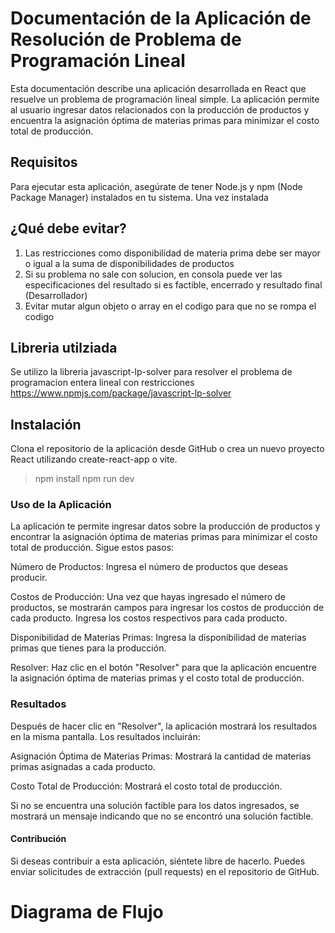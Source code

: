 # Documentación de la Aplicación de Resolución de Problema de Programación Lineal
Esta documentación describe una aplicación desarrollada en React que resuelve un problema de programación lineal simple. La aplicación permite al usuario ingresar datos relacionados con la producción de productos y encuentra la asignación óptima de materias primas para minimizar el costo total de producción.

## Requisitos
Para ejecutar esta aplicación, asegúrate de tener Node.js y npm (Node Package Manager) instalados en tu sistema.
Una vez instalada

## ¿Qué debe evitar?
1. Las restricciones como disponibilidad de materia prima debe ser mayor o igual a la suma de disponibilidades de productos
2. Si su problema no sale con solucion, en consola puede ver las especificaciones del resultado si es factible, encerrado y resultado final (Desarrollador)
3. Evitar mutar algun objeto o array en el codigo para que no se rompa el codigo

## Libreria utilziada
Se utilizo la libreria javascript-lp-solver para resolver el problema de programacion entera lineal con restricciones
https://www.npmjs.com/package/javascript-lp-solver

## Instalación
Clona el repositorio de la aplicación desde GitHub o crea un nuevo proyecto React utilizando create-react-app o vite.

> npm install
> npm run dev

### Uso de la Aplicación
La aplicación te permite ingresar datos sobre la producción de productos y encontrar la asignación óptima de materias primas para minimizar el costo total de producción. Sigue estos pasos:

Número de Productos: Ingresa el número de productos que deseas producir.

Costos de Producción: Una vez que hayas ingresado el número de productos, se mostrarán campos para ingresar los costos de producción de cada producto. Ingresa los costos respectivos para cada producto.

Disponibilidad de Materias Primas: Ingresa la disponibilidad de materias primas que tienes para la producción.

Resolver: Haz clic en el botón "Resolver" para que la aplicación encuentre la asignación óptima de materias primas y el costo total de producción.

### Resultados
Después de hacer clic en "Resolver", la aplicación mostrará los resultados en la misma pantalla. Los resultados incluirán:

Asignación Óptima de Materias Primas: Mostrará la cantidad de materias primas asignadas a cada producto.

Costo Total de Producción: Mostrará el costo total de producción.

Si no se encuentra una solución factible para los datos ingresados, se mostrará un mensaje indicando que no se encontró una solución factible.

#### Contribución
Si deseas contribuir a esta aplicación, siéntete libre de hacerlo. Puedes enviar solicitudes de extracción (pull requests) en el repositorio de GitHub.

# Diagrama de Flujo
